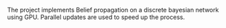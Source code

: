The project implements Belief propagation on a discrete bayesian network using GPU. Parallel updates are used to speed up the process.